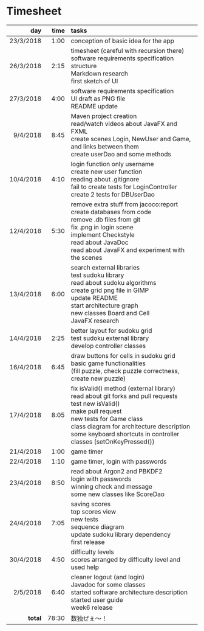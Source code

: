 ﻿# Timesheet
day | time | tasks
---:|---:|:---
23/3/2018 | 1:00 | conception of basic idea for the app
26/3/2018 | 2:15 | <span>timesheet (careful with recursion there)<br>software requirements specification structure<br>Markdown research<br>first sketch of UI</span>
27/3/2018 | 4:00 | <span>software requirements specification<br>UI draft as PNG file<br>README update</span>
9/4/2018 | 8:45 | <span>Maven project creation<br>read/watch videos about JavaFX and FXML<br>create scenes Login, NewUser and Game, and links between them<br>create userDao and some methods</span>
10/4/2018 | 4:10 | <span>login function only username<br>create new user function<br>reading about .gitignore<br>fail to create tests for LoginController<br>create 2 tests for DBUserDao</span>
12/4/2018 | 5:30 | <span>remove extra stuff from jacoco:report<br>create databases from code<br>remove .db files from git<br>fix .png in login scene<br>implement Checkstyle<br>read about JavaDoc<br>read about JavaFX and experiment with the scenes</span>
13/4/2018 | 6:00 | <span>search external libraries<br>test sudoku library<br>read about sudoku algorithms<br>create grid png file in GIMP<br>update README<br>start architecture graph<br>new classes Board and Cell<br>JavaFX research</span>
14/4/2018 | 2:25 | <span>better layout for sudoku grid<br>test sudoku external library<br>develop controller classes</span>
16/4/2018 | 6:45 | <span>draw buttons for cells in sudoku grid<br>basic game functionalities<br>(fill puzzle, check puzzle correctness, create new puzzle)</span>
17/4/2018 | 8:05 | <span>fix isValid() method (external library)<br>read about git forks and pull requests<br>test new isValid()<br>make pull request<br>new tests for Game class<br>class diagram for architecture description<br>some keyboard shortcuts in controller classes (setOnKeyPressed())</span>
21/4/2018 | 1:00 | game timer
22/4/2018 | 1:10 | game timer, login with passwords
23/4/2018 | 8:50 | <span>read about Argon2 and PBKDF2<br>login with passwords<br>winning check and message<br>some new classes like ScoreDao</span>
24/4/2018 | 7:05 | <span>saving scores<br>top scores view<br>new tests<br>sequence diagram<br>update sudoku library dependency<br>first release</span>
30/4/2018 | 4:50 | <span>difficulty levels<br>scores arranged by difficulty level and used help</span>
2/5/2018 | 6:40 | <span>cleaner logout (and login)<br>Javadoc for some classes<br>started software architecture description<br>started user guide<br>week6 release</span>
**total** | 78:30 |数独ぜぇ～！
